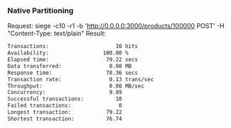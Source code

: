 ### Native Partitioning

Request: siege -c10 -r1 -b 'http://0.0.0.0:3000/products/100000 POST' -H "Content-Type: text/plain"
Result: 
```bash
Transactions:                     10 hits
Availability:                 100.00 %
Elapsed time:                  79.22 secs
Data transferred:               0.00 MB
Response time:                 78.36 secs
Transaction rate:               0.13 trans/sec
Throughput:                     0.00 MB/sec
Concurrency:                    9.89
Successful transactions:          10
Failed transactions:               0
Longest transaction:           79.22
Shortest transaction:          76.74
```